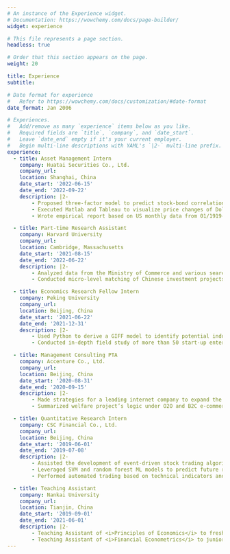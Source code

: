 ```yaml
---
# An instance of the Experience widget.
# Documentation: https://wowchemy.com/docs/page-builder/
widget: experience

# This file represents a page section.
headless: true

# Order that this section appears on the page.
weight: 20

title: Experience
subtitle:

# Date format for experience
#   Refer to https://wowchemy.com/docs/customization/#date-format
date_format: Jan 2006

# Experiences.
#   Add/remove as many `experience` items below as you like.
#   Required fields are `title`, `company`, and `date_start`.
#   Leave `date_end` empty if it's your current employer.
#   Begin multi-line descriptions with YAML's `|2-` multi-line prefix.
experience:
  - title: Asset Management Intern
    company: Huatai Securities Co., Ltd.
    company_url:
    location: Shanghai, China
    date_start: '2022-06-15'
    date_end: '2022-09-22'
    description: |2-
        - Proposed three-factor model to predict stock-bond correlation based on inflation shock, economic development shock and their correlation, analyzed the transformation of asset allocation under positive stock-bond correlation condition
        - Executed Matlab and Tableau to visualize price changes of Dollar, Gold, Brent Crude, U.S Treasury Bond, etc and divide them into leading assets and delayed assets
        - Wrote empirical report based on US monthly data from 01/1919-08/2022 to show real estate & PMI as prior indicators, and unemployment & CPI as delayed indicators during recession so as to argue against Waller’s opinion about soft landing

  - title: Part-time Research Assistant
    company: Harvard University
    company_url:
    location: Cambridge, Massachusetts
    date_start: '2021-08-15'
    date_end: '2022-06-22'
    description: |2-
        - Analyzed data from the Ministry of Commerce and various searching engines, studied China’s Investment impact on Africa’s democratization status over historical effect, infrastructure effect, and substitution effect
        - Conducted micro-level matching of Chinese investment projects in Africa and Middle Asia (e.g building infrastructures like roads and railroads); constructed a time-series database for further regression analysis process

  - title: Economics Research Fellow Intern
    company: Peking University
    company_url:
    location: Beijing, China
    date_start: '2021-06-22'
    date_end: '2021-12-31'
    description: |2-
        - Used Python to derive a GIFF model to identify potential industries in Yili Prefecture using import & expor records and macroeconomics indicators
        - Conducted in-depth field study of more than 50 start-up enterprises in Yili, summarized Yili’s endowment conditions and comparative advantage, including resource status quo, industrial and employment development status, infrastructure, investment environment, development bottlenecks, and relevant policies

  - title: Management Consulting PTA
    company: Accenture Co., Ltd.
    company_url:
    location: Beijing, China
    date_start: '2020-08-31'
    date_end: '2020-09-15'
    description: |2-
        - Made strategies for a leading internet company to expand the medical information market through public welfare projects
        - Summarized welfare project’s logic under O2O and B2C e-commerce model, executed case studies on 700+ medical projects

  - title: Quantitative Research Intern
    company: CSC Financial Co., Ltd.
    company_url:
    location: Beijing, China
    date_start: '2019-06-01'
    date_end: '2019-07-08'
    description: |2-
        - Assisted the development of event-driven stock trading algorithms to guide transaction decision
        - Leveraged SVM and random forest ML models to predict future return based on momentum alpha factors for stock selection, including alpha13, ADX, annual firm set growth rate, turnover return, bias turnover, etc
        - Performed automated trading based on technical indicators and strategies, validated by backtesting on 5-year Chinese market

  - title: Teaching Assistant
    company: Nankai University
    company_url:
    location: Tianjin, China
    date_start: '2019-09-01'
    date_end: '2021-06-01'
    description: |2-
        - Teaching Assistant of <i>Principles of Economics</i> to freshman students, 2019 fall semester
        - Teaching Assistant of <i>Financial Econometrics</i> to junior students, 2021 spring semester
---
```


